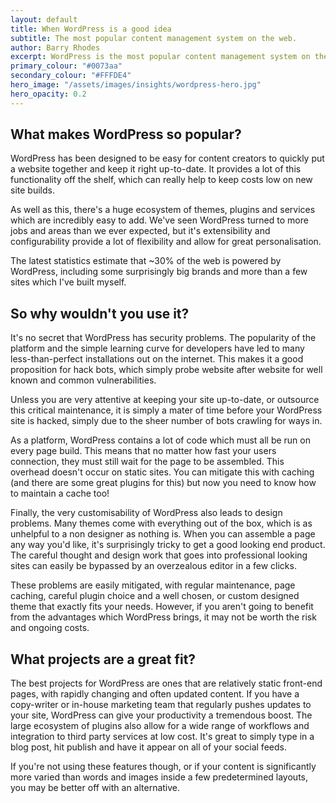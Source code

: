 ```yaml
---
layout: default
title: When WordPress is a good idea
subtitle: The most popular content management system on the web.
author: Barry Rhodes
excerpt: WordPress is the most popular content management system on the web, but it does have it's flaws. Often though the benefits it brings can more than outweigh those problems.
primary_colour: "#0073aa"
secondary_colour: "#FFFDE4"
hero_image: "/assets/images/insights/wordpress-hero.jpg"
hero_opacity: 0.2
---
```

## What makes WordPress so popular?

WordPress has been designed to be easy for content creators to quickly put a website together and keep it right up-to-date. It provides a lot of this functionality off the shelf, which can really help to keep costs low on new site builds.

As well as this, there's a huge ecosystem of themes, plugins and services which are incredibly easy to add. We've seen WordPress turned to more jobs and areas than we ever expected, but it's extensibility and configurability provide a lot of flexibility and allow for great personalisation.

The latest statistics estimate that ~30% of the web is powered by WordPress, including some surprisingly big brands and more than a few sites which I've built myself.

## So why wouldn't you use it?

It's no secret that WordPress has security problems. The popularity of the platform and the simple learning curve for developers have led to many less-than-perfect installations out on the internet. This makes it a good proposition for hack bots, which simply probe website after website for well known and common vulnerabilities.

Unless you are very attentive at keeping your site up-to-date, or outsource this critical maintenance, it is simply a mater of time before your WordPress site is hacked, simply due to the sheer number of bots crawling for ways in.

As a platform, WordPress contains a lot of code which must all be run on every page build. This means that no matter how fast your users connection, they must still wait for the page to be assembled. This overhead doesn't occur on static sites. You can mitigate this with caching (and there are some great plugins for this) but now you need to know how to maintain a cache too!

Finally, the very customisability of WordPress also leads to design problems. Many themes come with everything out of the box, which is as unhelpful to a non designer as nothing is. When you can assemble a page any way you'd like, it's surprisingly tricky to get a good looking end product. The careful thought and design work that goes into professional looking sites can easily be bypassed by an overzealous editor in a few clicks.

These problems are easily mitigated, with regular maintenance, page caching, careful plugin choice and a well chosen, or custom designed theme that exactly fits your needs. However, if you aren't going to benefit from the advantages which WordPress brings, it may not be worth the risk and ongoing costs.

## What projects are a great fit?

The best projects for WordPress are ones that are relatively static front-end pages, with rapidly changing and often updated content. If you have a copy-writer or in-house marketing team that regularly pushes updates to your site, WordPress can give your productivity a tremendous boost. The large ecosystem of plugins also allow for a wide range of workflows and integration to third party services at low cost. It's great to simply type in a blog post, hit publish and have it appear on all of your social feeds.

If you're not using these features though, or if your content is significantly more varied than words and images inside a few predetermined layouts, you may be better off with an alternative.
